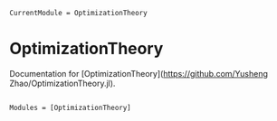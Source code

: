 ```@meta
CurrentModule = OptimizationTheory
```

# OptimizationTheory

Documentation for [OptimizationTheory](https://github.com/Yusheng Zhao/OptimizationTheory.jl).

```@index
```

```@autodocs
Modules = [OptimizationTheory]
```
